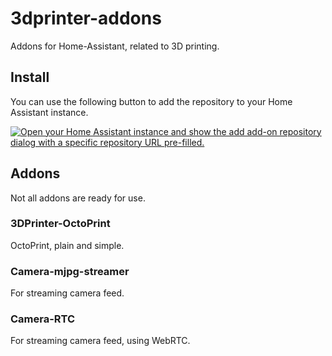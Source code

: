 # 3dprinter-addons
Addons for Home-Assistant, related to 3D printing.

## Install

You can use the following button to add the repository to your Home Assistant instance.

[![Open your Home Assistant instance and show the add add-on repository dialog with a specific repository URL pre-filled.](https://my.home-assistant.io/badges/supervisor_add_addon_repository.svg)](https://my.home-assistant.io/redirect/supervisor_add_addon_repository/?repository_url=https%3A%2F%2Fgithub.com%2Ffredrikbaberg%2F3dprinter-addons)


## Addons

Not all addons are ready for use.

### 3DPrinter-OctoPrint

OctoPrint, plain and simple.

### Camera-mjpg-streamer

For streaming camera feed.

### Camera-RTC

For streaming camera feed, using WebRTC.
